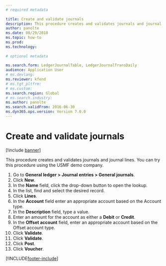 ```yaml
--- 
# required metadata 
 
title: Create and validate journals
description: This procedure creates and validates journals and journal lines. 
author: panolte
ms.date: 08/29/2018
ms.topic: how-to 
ms.prod:  
ms.technology:  
 
# optional metadata 
 
ms.search.form: LedgerJournalTable, LedgerJournalTransDaily   
audience: Application User 
# ms.devlang:  
ms.reviewer: kfend
# ms.tgt_pltfrm:  
# ms.custom:  
ms.search.region: Global
# ms.search.industry: 
ms.author: panolte
ms.search.validFrom: 2016-06-30 
ms.dyn365.ops.version: Version 7.0.0 
---
```

# Create and validate journals

[!include [banner](../../includes/banner.md)]

This procedure creates and validates journals and journal lines. You can try this procedure using the USMF demo company.  

1. Go to **General ledger > Journal entries > General journals**.
2. Click **New**.
3. In the **Name** field, click the drop-down button to open the lookup.
4. In the list, find and select the desired record.
5. Click **Lines**.
6. In the **Account** field enter an appropriate account based on the Account type.
7. In the **Description** field, type a value.
8. Enter an amount for the account as either a **Debit** or **Credit**. 
9. In the **Offset account** field, enter an appropriate account based on the Offset account type.
10. Click **Validate**.
11. Click **Validate**.
12. Click **Post**.
13. Click **Voucher**.



[!INCLUDE[footer-include](../../../includes/footer-banner.md)]
